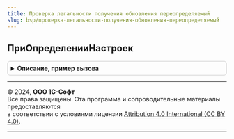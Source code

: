 ```yaml
---
title: Проверка легальности получения обновления переопределяемый
slug: bsp/проверка-легальности-получения-обновления-переопределяемый
---
```



## ПриОпределенииНастроек
<details style="margin: 1em 0; padding: 0.5em; border: 1px solid #ccc; border-radius: 6px;">

<summary style="font-weight: bold; cursor: pointer;">Описание, пример вызова</summary>

```bsl

// Переопределяет стандартное поведение подсистемы.
//
// Параметры:
//  Настройки - Структура:
//   * ТребуетсяПроверитьЛегальностьПолученияОбновления - Булево - по умолчанию Истина для новых версий конфигурации.
//        Для базовых версий, режима работы в модели сервиса и подчиненных узлов РИБ принимает значение Ложь.
//        Установить Ложь, если требуется отключить проверку легальности обновлений в других случаях, например,
//        для арендованных баз.
//
Процедура ПриОпределенииНастроек(Настройки) Экспорт
```

Пример вызова
```bsl
ПроверкаЛегальностиПолученияОбновленияПереопределяемый.ПриОпределенииНастроек(Настройки) 
```
</details>

---

© 2024, **ООО 1С-Софт**  
Все права защищены. Эта программа и сопроводительные материалы предоставляются  
в соответствии с условиями лицензии [Attribution 4.0 International (CC BY 4.0)](https://creativecommons.org/licenses/by/4.0/legalcode).

---
